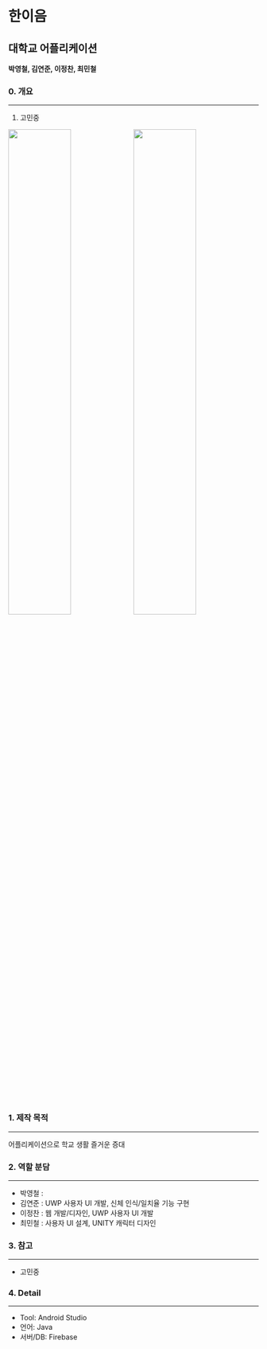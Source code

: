 # 한이음
## 대학교 어플리케이션

__박영철, 김연준, 이정찬, 최민철__

### 0. 개요
------------------------------
1. 고민중

<img src="/images/Zeroth.png" width="50%"><img src="/images/AppDesign.png" width="50%">


### 1. 제작 목적
------------------------------
어플리케이션으로 학교 생활 즐거운 증대

### 2. 역할 분담
------------------------------
 * 박영철 : 
 * 김연준 : UWP 사용자 UI 개발, 신체 인식/일치율 기능 구현
 * 이정찬 : 웹 개발/디자인, UWP 사용자 UI 개발
 * 최민철 : 사용자 UI 설계, UNITY 캐릭터 디자인

### 3. 참고
------------------------------
 * 고민중
 
### 4. Detail
------------------------------
 * Tool: Android Studio
 * 언어: Java
 * 서버/DB: Firebase 
 
